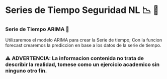 # Series de Tiempo Seguridad NL :chart_with_downwards_trend: :police_car:

### Serie de Tiempo ARIMA :page_facing_up:

Utilizaremos el modelo ARIMA para crear la Serie de tiempo; Con la funcion forecast crearemos la prediccion en base a los datos de la serie de tiempo.

### :warning: ADVERTENCIA: La informacion contenida no trata de describir la realidad, tomese como un ejercicio academico sin ninguno otro fin.
